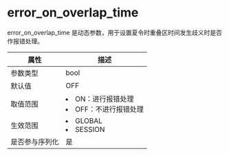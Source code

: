 # error_on_overlap_time

error_on_overlap_time 是动态参数，用于设置夏令时重叠区时间发生歧义时是否作报错处理。

| **属性**  |                                                      **描述**                                                       |
|---------|-------------------------------------------------------------------------------------------------------------------|
| 参数类型    | bool                           |
| 默认值     | OFF                            |
| 取值范围    | <li> ON：进行报错处理   <li> OFF：不进行报错处理    |
| 生效范围    | <li> GLOBAL   <li> SESSION           |
| 是否参与序列化 | 是                              |
